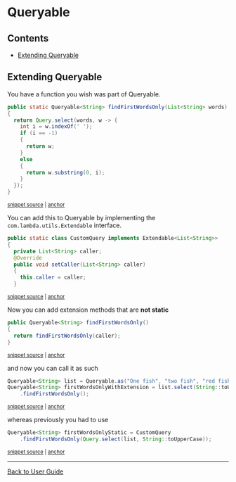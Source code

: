 <a id="top"></a>

# Queryable

<!-- toc -->
## Contents

  * [Extending Queryable](#extending-queryable)<!-- endToc -->

## Extending Queryable

You have a function you wish was part of Queryable.
<!-- snippet: custom-query -->
<a id='snippet-custom-query'></a>
```java
public static Queryable<String> findFirstWordsOnly(List<String> words)
{
  return Query.select(words, w -> {
    int i = w.indexOf(' ');
    if (i == -1)
    {
      return w;
    }
    else
    {
      return w.substring(0, i);
    }
  });
}
```
<sup><a href='/approvaltests-util-tests/src/test/java/org/lambda/query/QueryableTest.java#L31-L46' title='Snippet source file'>snippet source</a> | <a href='#snippet-custom-query' title='Start of snippet'>anchor</a></sup>
<!-- endSnippet -->
You can add this to Queryable by implementing the `com.lambda.utils.Extendable` interface.
<!-- snippet: implementing-extendable -->
<a id='snippet-implementing-extendable'></a>
```java
public static class CustomQuery implements Extendable<List<String>>
{
  private List<String> caller;
  @Override
  public void setCaller(List<String> caller)
  {
    this.caller = caller;
  }
```
<sup><a href='/approvaltests-util-tests/src/test/java/org/lambda/query/QueryableTest.java#L15-L24' title='Snippet source file'>snippet source</a> | <a href='#snippet-implementing-extendable' title='Start of snippet'>anchor</a></sup>
<!-- endSnippet -->
Now you can add extension methods that are **not static**
<!-- snippet: extendable-query -->
<a id='snippet-extendable-query'></a>
```java
public Queryable<String> findFirstWordsOnly()
{
  return findFirstWordsOnly(caller);
}
```
<sup><a href='/approvaltests-util-tests/src/test/java/org/lambda/query/QueryableTest.java#L25-L30' title='Snippet source file'>snippet source</a> | <a href='#snippet-extendable-query' title='Start of snippet'>anchor</a></sup>
<!-- endSnippet -->
and now you can call it as such
<!-- snippet: custom-query-example -->
<a id='snippet-custom-query-example'></a>
```java
Queryable<String> list = Queryable.as("One fish", "two fish", "red fish", "blue fish");
Queryable<String> firstWordsOnlyWithExtension = list.select(String::toUpperCase).use(CustomQuery.class)
    .findFirstWordsOnly();
```
<sup><a href='/approvaltests-util-tests/src/test/java/org/lambda/query/QueryableTest.java#L51-L55' title='Snippet source file'>snippet source</a> | <a href='#snippet-custom-query-example' title='Start of snippet'>anchor</a></sup>
<!-- endSnippet -->
whereas previously you had to use
<!-- snippet: custom-query-example-static -->
<a id='snippet-custom-query-example-static'></a>
```java
Queryable<String> firstWordsOnlyStatic = CustomQuery
    .findFirstWordsOnly(Query.select(list, String::toUpperCase));
```
<sup><a href='/approvaltests-util-tests/src/test/java/org/lambda/query/QueryableTest.java#L56-L59' title='Snippet source file'>snippet source</a> | <a href='#snippet-custom-query-example-static' title='Start of snippet'>anchor</a></sup>
<!-- endSnippet -->

---

[Back to User Guide](README.md#top)
